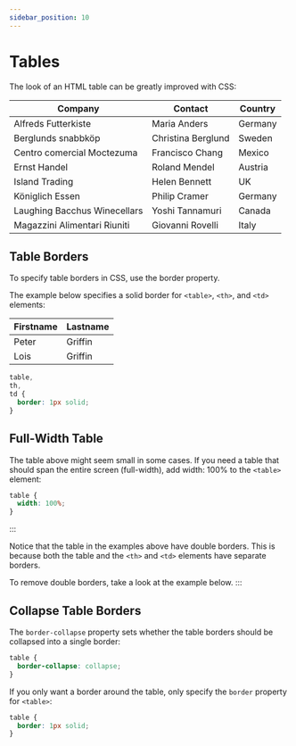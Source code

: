 ```yaml
---
sidebar_position: 10
---
```


# Tables

The look of an HTML table can be greatly improved with CSS:

| Company                      | Contact            | Country |
| ---------------------------- | ------------------ | ------- |
| Alfreds Futterkiste          | Maria Anders       | Germany |
| Berglunds snabbköp           | Christina Berglund | Sweden  |
| Centro comercial Moctezuma   | Francisco Chang    | Mexico  |
| Ernst Handel                 | Roland Mendel      | Austria |
| Island Trading               | Helen Bennett      | UK      |
| Königlich Essen              | Philip Cramer      | Germany |
| Laughing Bacchus Winecellars | Yoshi Tannamuri    | Canada  |
| Magazzini Alimentari Riuniti | Giovanni Rovelli   | Italy   |

## Table Borders

To specify table borders in CSS, use the border property.

The example below specifies a solid border for `<table>`, `<th>`, and `<td>` elements:

| Firstname | Lastname |
| --------- | -------- |
| Peter     | Griffin  |
| Lois      | Griffin  |

```css
table,
th,
td {
  border: 1px solid;
}
```

## Full-Width Table

The table above might seem small in some cases. If you need a table that should span the entire screen (full-width), add width: 100% to the `<table>` element:

```css
table {
  width: 100%;
}
```

:::

Notice that the table in the examples above have double borders. This is because both the table and the `<th>` and `<td>` elements have separate borders.

To remove double borders, take a look at the example below.
:::

## Collapse Table Borders

The `border-collapse` property sets whether the table borders should be collapsed into a single border:

```css
table {
  border-collapse: collapse;
}
```

If you only want a border around the table, only specify the `border` property for `<table>`:

```css
table {
  border: 1px solid;
}
```
